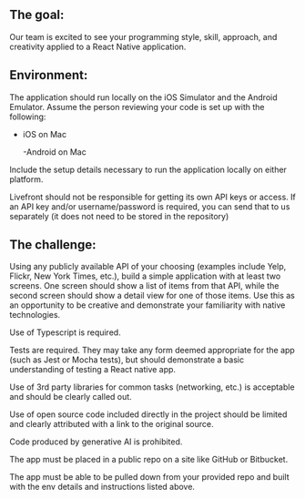 ## The goal:

Our team is excited to see your programming style, skill, approach, and creativity applied to a React Native application.

## Environment:

The application should run locally on the iOS Simulator and the Android Emulator. Assume the person reviewing your code is set up with the following:

- iOS on Mac

  -Android on Mac

Include the setup details necessary to run the application locally on either platform.

Livefront should not be responsible for getting its own API keys or access. If an API key and/or username/password is required, you can send that to us separately (it does not need to be stored in the repository)

## The challenge:

Using any publicly available API of your choosing (examples include Yelp, Flickr, New York Times, etc.), build a simple application with at least two screens. One screen should show a list of items from that API, while the second screen should show a detail view for one of those items. Use this as an opportunity to be creative and demonstrate your familiarity with native technologies.

Use of Typescript is required.

Tests are required. They may take any form deemed appropriate for the app (such as Jest or Mocha tests), but should demonstrate a basic understanding of testing a React native app.

Use of 3rd party libraries for common tasks (networking, etc.) is acceptable and should be clearly called out.

Use of open source code included directly in the project should be limited and clearly attributed with a link to the original source.

Code produced by generative AI is prohibited.

The app must be placed in a public repo on a site like GitHub or Bitbucket.

The app must be able to be pulled down from your provided repo and built with the env details and instructions listed above.
